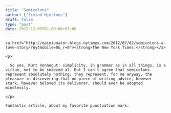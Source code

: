 ```yaml
---
title: "Semicolons"
author: ["Eivind Hjertnes"]
draft: false
type: "post"
date: 2015-12-09T01:00:00+01:00
---
```


<div class="HTML">
  <div></div>

<p>

</div>

```text
<a href="http://opinionator.blogs.nytimes.com/2012/07/02/semicolons-a-love-story/?nytmobile=0&_r=0"><strong>The New York Times:</strong></a>
```

<div class="HTML">
  <div></div>

</p>

</div>

<div class="HTML">
  <div></div>

<blockquote>

</div>

```text
<p>

  So yes, Kurt Vonnegut: simplicity, in grammar as in all things, is a virtue, not to be sneezed at. But I can’t agree that semicolons represent absolutely nothing; they represent, for me anyway, the pleasure in discovering that no piece of writing advice, however stark, however beloved its deliverer, should ever be adopted mindlessly.

</p>
```

<div class="HTML">
  <div></div>

</blockquote>

</div>

<div class="HTML">
  <div></div>

<p>

</div>

```text
Fantastic article, about my favorite punctuation mark.
```

<div class="HTML">
  <div></div>

</p>

</div>
